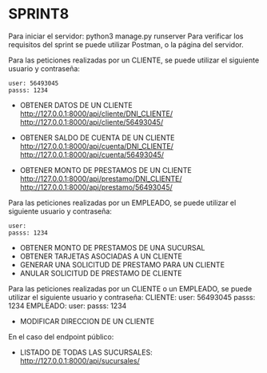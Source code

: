 # SPRINT8
Para iniciar el servidor: 
    python3 manage.py runserver
Para verificar los requisitos del sprint se puede utilizar Postman, o la página del servidor. 

Para las peticiones realizadas por un CLIENTE, se puede utilizar el siguiente usuario y contraseña: 

    user: 56493045
    passs: 1234

* OBTENER DATOS DE UN CLIENTE
    http://127.0.0.1:8000/api/cliente/DNI_CLIENTE/
    http://127.0.0.1:8000/api/cliente/56493045/

* OBTENER SALDO DE CUENTA DE UN CLIENTE
    http://127.0.0.1:8000/api/cuenta/DNI_CLIENTE/
    http://127.0.0.1:8000/api/cuenta/56493045/ 

* OBTENER MONTO DE PRESTAMOS DE UN CLIENTE
    http://127.0.0.1:8000/api/prestamo/DNI_CLIENTE/    
    http://127.0.0.1:8000/api/prestamo/56493045/ 

Para las peticiones realizadas por un EMPLEADO, se puede utilizar el siguiente usuario y contraseña: 

    user: 
    passs: 1234
    
* OBTENER MONTO DE PRESTAMOS DE UNA SUCURSAL
* OBTENER TARJETAS ASOCIADAS A UN CLIENTE
* GENERAR UNA SOLICITUD DE PRESTAMO PARA UN CLIENTE
* ANULAR SOLICITUD DE PRESTAMO DE CLIENTE

Para las peticiones realizadas por un CLIENTE o un EMPLEADO, se puede utilizar el siguiente usuario y contraseña: 
CLIENTE: 
    user: 56493045
    passs: 1234
EMPLEADO: 
    user: 
    passs: 1234
* MODIFICAR DIRECCION DE UN CLIENTE

En el caso del endpoint público: 
* LISTADO DE TODAS LAS SUCURSALES: 
    http://127.0.0.1:8000/api/sucursales/
